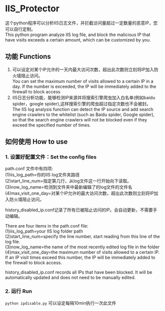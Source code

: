 # IIS_Protector
这个python程序可以分析IIS日志文件，并拦截访问量超过一定数量的恶意IP，您可以自行定制。
<br>
This python program analyze IIS log file, and block the malicious IP that have visits exceeds a certain amount, which can be customized by you.
<br>

## 功能 Functions
1. 可以设定对某个IP允许的一天内最大访问次数，超出此次数则立刻将IP加入防火墙阻止访问。<br>You can set the maximum number of visits allowed to a certain IP in a day. If the number is exceeded, the IP will be immediately added to the firewall to block access<br>
2. IIS日志分析功能，能够检测IP来源并将搜索引擎爬虫加入白名单(例如baidu spider，google spider),这样搜索引擎的爬虫超过指定次数也不会被封。<br>The IIS log analysis function can detect the IP source and add search engine crawlers to the whitelist (such as Baidu spider, Google spider), so that the search engine crawlers will not be blocked even if they exceed the specified number of times.


   
## 如何使用 How to use
### 1. 设置好配置文件：Set the config files
path.conf 文件中有四项:<br>
(1)iis_log_path=你的IIS log文件夹路径  <br>
(2)start_line_num=指定第几行，从log文件这一行开始向下读取。  <br>
(3)now_log_name=检测到文件夹中最新编辑了的log文件的文件名  <br>
(4)max_visit_one_day=对某个IP允许的最大访问次数，超出此次数则立刻将IP加入防火墙阻止访问。 <br>

history_disabled_ip.conf记录了所有已被阻止访问的IP。会自动更新，不需要手动编辑。

There are four items in the path.conf file:<br>
(1)iis_log_path=your IIS log folder path <br>
(2)start_line_num=specify the line number, start reading from this line of the log file. <br>
(3)now_log_name=the name of the most recently edited log file in the folder <br>
(4)max_visit_one_day=the maximum number of visits allowed to a certain IP. If an IP visit times exceed this number, the IP will be immediately added to the firewall to block access. <br>

history_disabled_ip.conf records all IPs that have been blocked. It will be automatically updated and does not need to be manually edited.

### 2. 运行 Run
`python ipdisable.py`
可以设定每隔10min执行一次此文件
